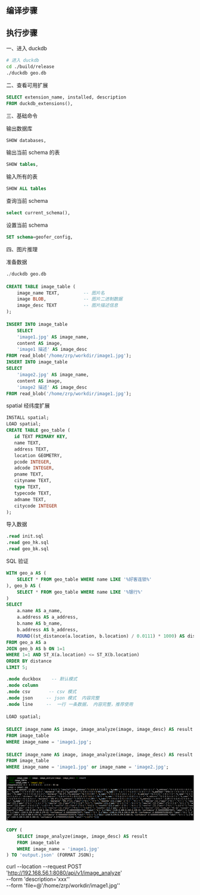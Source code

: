


## 编译步骤





## 执行步骤

一、进入 duckdb
```bash
# 进入 duckdb
cd ./build/release
./duckdb geo.db
```

二、查看可用扩展
```sql
SELECT extension_name, installed, description
FROM duckdb_extensions(),
```

三、基础命令

输出数据库
```sql
SHOW databases,
```

输出当前 schema 的表
```sql
SHOW tables,
```

输入所有的表
```sql
SHOW ALL tables
```


查询当前 schema
```sql
select current_schema(),
```

设置当前 schema
```sql
SET schema=geofer_config,
```

四、图片推理

准备数据
```sql
./duckdb geo.db

CREATE TABLE image_table (
    image_name TEXT,         -- 图片名
    image BLOB,              -- 图片二进制数据
    image_desc TEXT          -- 图片描述信息
);

INSERT INTO image_table
    SELECT
    'image1.jpg' AS image_name,
    content AS image,
    'image1 描述' AS image_desc
FROM read_blob('/home/zrp/workdir/image1.jpg');
INSERT INTO image_table
SELECT
    'image2.jpg' AS image_name,
    content AS image,
    'image2 描述' AS image_desc
FROM read_blob('/home/zrp/workdir/image1.jpg');
```

spatial 经纬度扩展
```sql
INSTALL spatial;    
LOAD spatial;
CREATE TABLE geo_table (
   id TEXT PRIMARY KEY,
   name TEXT,
   address TEXT,
   location GEOMETRY,
   pcode INTEGER,
   adcode INTEGER,
   pname TEXT,
   cityname TEXT,
   type TEXT,
   typecode TEXT,
   adname TEXT,
   citycode INTEGER
);
```

导入数据
```sql
.read init.sql
.read geo_hk.sql
.read geo_bk.sql
```


SQL 验证
```sql
WITH geo_a AS ( 
    SELECT * FROM geo_table WHERE name LIKE '%好客连锁%'
), geo_b AS ( 
    SELECT * FROM geo_table WHERE name LIKE '%银行%'
)
SELECT 
    a.name AS a_name, 
    a.address AS a_address, 
    b.name AS b_name, 
    b.address AS b_address, 
    ROUND((st_distance(a.location, b.location) / 0.0111) * 1000) AS distance 
FROM geo_a AS a 
JOIN geo_b AS b ON 1=1
WHERE 1=1 AND ST_X(a.location) <= ST_X(b.location)
ORDER BY distance
LIMIT 5;
```

```sql
.mode duckbox    -- 默认模式
.mode column
.mode csv       -- csv 模式
.mode json     -- json 模式  内容完整
.mode line     --  一行 一条数据， 内容完整，推荐使用

LOAD spatial;

SELECT image_name AS image, image_analyze(image, image_desc) AS result
FROM image_table
WHERE image_name = 'image1.jpg';

SELECT image_name AS image, image_analyze(image, image_desc) AS result
FROM image_table
WHERE image_name = 'image1.jpg' or image_name = 'image2.jpg';
```

![img.png](img.png)


```sql
COPY (
    SELECT image_analyze(image, image_desc) AS result
    FROM image_table
    WHERE image_name = 'image1.jpg'
) TO 'output.json' (FORMAT JSON);
```


curl --location --request POST 'http://192.168.56.1:8080/api/v1/image_analyze' \
--form 'description='xxx'' \
--form 'file=@'/home/zrp/workdir/image1.jpg''
